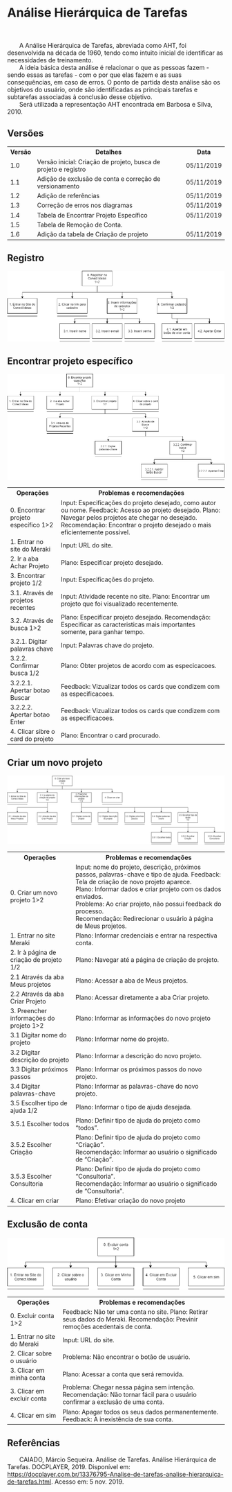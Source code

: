 # Análise Hierárquica de Tarefas
<div class="line"></div>
<br>
<p text-align="justify">&emsp;&emsp;A Análise Hierárquica de Tarefas, abreviada como AHT, foi desenvolvida na década de 1960, tendo como intuito inicial de identificar as necessidades de treinamento.
<br>
&emsp;&emsp;A ideia básica desta análise é relacionar o que as pessoas fazem - sendo essas as tarefas - com o por que elas fazem e as suas consequências, em caso de erros.  O ponto de partida desta análise são os objetivos do usuário, onde são identificadas as principais tarefas e subtarefas associadas à conclusão desse objetivo.
<br>
&emsp;&emsp;Será utilizada a representação AHT encontrada em Barbosa e Silva, 2010.</p>

## Versões

<table class="versions">
	<tr>
		<th class="version_header">Versão</th>
		<th>Detalhes</th>
		<th>Data</th>
	</tr>
	<tr>
		<td>1.0</td>
		<td>Versão inicial: Criação de projeto, busca de projeto e registro</td>
		<td>05/11/2019</td>
	</tr>
	<tr>
		<td>1.1</td>
		<td>Adição de exclusão de conta e correção de versionamento</td>
		<td>05/11/2019</td>
	</tr>
	<tr>
		<td>1.2</td>
		<td>Adição de referências</td>
		<td>05/11/2019</td>
	</tr>
	<tr>
		<td>1.3</td>
		<td>Correção de erros nos diagramas</td>
		<td>05/11/2019</td>
	</tr>
	<tr>
		<td>1.4</td>
		<td>Tabela de Encontrar Projeto Específico</td>
		<td>05/11/2019</td>
	</tr>	
	<tr>
		<td>1.5</td>
		<td>Tabela de Remoção de Conta.</td>
	</tr>
	<tr>
		<td>1.6</td>
		<td>Adição da tabela de Criação de projeto</td>
		<td>05/11/2019</td>
	</tr>
</table>

## Registro
<img src="../assets/aht/Registro.png">
<br>

## Encontrar projeto específico
<img src="../assets/aht/AcharProjeto.png">
<br>

<table class="tarefa">
	<tr>
		<th class="tarefa_header">Operações</th>
		<th>Problemas e recomendações</th>
	</tr>
	<tr>
		<td>0. Encontrar projeto específico 1>2</td>
		<td>Input: Especificações do projeto desejado, como autor ou nome.
		Feedback: Acesso ao projeto desejado.
		Plano: Navegar pelos projetos ate chegar no desejado.
		Recomendação: Encontrar o projeto desejado o mais eficientemente possivel.</td>
	</tr>	
	<tr>
		<td>1. Entrar no site do Meraki</td>
		<td>Input: URL do site.</td>
	</tr>	
	<tr>
		<td>2. Ir a aba Achar Projeto</td>
		<td>Plano: Especificar projeto desejado.</td>
	</tr>	
	<tr>
		<td>3. Encontrar projeto 1/2</td>
		<td>Input: Especificações do projeto.</td>
	</tr>	
	<tr>
		<td>3.1. Através de projetos recentes</td>
		<td>Input: Atividade recente no site.
		Plano: Encontrar um projeto que foi visualizado recentemente.</td>
	</tr>	
	<tr>
		<td>3.2. Através de busca 1>2</td>
		<td>Plano: Especificar projeto desejado.
		Recomendação: Especificar as caracteristicas mais importantes somente, para ganhar tempo.</td>
	</tr>	
	<tr>
		<td>3.2.1. Digitar palavras chave</td>
		<td>Input: Palavras chave do projeto.</td>
	</tr>	
	<tr>
		<td>3.2.2. Confirmar busca 1/2</td>
		<td>Plano: Obter projetos de acordo com as especicacoes.</td>
	</tr>	
	<tr>
		<td>3.2.2.1. Apertar botao Buscar</td>
		<td>Feedback: Vizualizar todos os cards que condizem com as especificacoes.</td>
	</tr>	
	<tr>
		<td>3.2.2.2. Apertar botao Enter</td>
		<td>Feedback: Vizualizar todos os cards que condizem com as especificacoes.</td>
	</tr>	
	<tr>
		<td>4. Clicar sibre o card do projeto</td>
		<td>Plano: Encontrar o card procurado.</td>
	</tr>	
</table>

## Criar um novo projeto
<img src="../assets/aht/CriarProjeto.png">

<table class="tarefa">
	<tr>
		<th class="tarefa_header">Operações</th>
		<th>Problemas e recomendações</th>
	</tr>
	<tr>
		<td>0. Criar um novo projeto 1>2</td>
		<td>Input: nome do projeto, descrição, próximos passos, palavras-chave e tipo de ajuda.
		Feedback: Tela de criação de novo projeto aparece.
		<br>
		Plano: Informar dados e criar projeto com os dados enviados.
		<br>
		Problema: Ao criar projeto, não possui feedback do processo.
		<br>
		Recomendação: Redirecionar o usuário à página de Meus projetos.
</td>
	</tr>	
	<tr>
		<td>1. Entrar no site Meraki</td>
		<td>Plano: Informar credenciais e entrar na respectiva conta.</td>
	</tr>	
	<tr>
		<td>2. Ir à página de criação de projeto 1/2</td>
		<td>Plano: Navegar até a página de criação de projeto.</td>
	</tr>	
	<tr>
		<td>2.1 Através da aba Meus projetos</td>
		<td>Plano: Acessar a aba de Meus projetos.</td>
	</tr>	
	<tr>
		<td>2.2 Através da aba Criar Projeto</td>
		<td>Plano: Acessar diretamente a aba Criar projeto.</td>
	</tr>	
	<tr>
		<td>3. Preencher informações do projeto 1>2</td>
		<td>Plano: Informar as informações do novo projeto</td>
	</tr>	
	<tr>
		<td>3.1 Digitar nome do projeto</td>
		<td>Plano: Informar nome do projeto.</td>
	</tr>	
	<tr>
		<td>3.2 Digitar descrição do projeto</td>
		<td>Plano: Informar a descrição do novo projeto.</td>
	</tr>	
	<tr>
		<td>3.3 Digitar próximos passos</td>
		<td>Plano: Informar os próximos passos do novo projeto.</td>
	</tr>	
	<tr>
		<td>3.4 Digitar palavras-chave</td>
		<td>Plano: Informar as palavras-chave do novo projeto.</td>
	</tr>	
	<tr>
		<td>3.5 Escolher tipo de ajuda 1/2</td>
		<td>Plano: Informar o tipo de ajuda desejada.</td>
	</tr>
	<tr>
		<td>3.5.1 Escolher todos</td>
		<td>Plano: Definir tipo de ajuda do projeto como “todos”.</td>
	</tr>
	<tr>
		<td>3.5.2 Escolher Criação</td>
		<td>Plano: Definir tipo de ajuda do projeto como “Criação”.
		<br>
				Recomendação: Informar ao usuário o significado de “Criação”.
		<br>
</td>
	</tr>
	<tr>
		<td>3.5.3 Escolher Consultoria</td>
		<td>Plano: Definir tipo de ajuda do projeto como “Consultoria”.
		<br>
 				Recomendação: Informar ao usuário o significado de “Consultoria”.
		<br>
</td>
	</tr>
	<tr>
		<td>4. Clicar em criar</td>
		<td>Plano: Efetivar criação do novo projeto</td>
	</tr>
</table>

## Exclusão de conta
<img src="../assets/aht/ExcluirConta.png">
<br>

<table class="tarefa">
	<tr>
		<th class="tarefa_header">Operações</th>
		<th>Problemas e recomendações</th>
	</tr>
	<tr>
		<td>0. Excluir conta 1>2</td>
		<td>Feedback: Não ter uma conta no site.
		Plano: Retirar seus dados do Meraki.
		Recomendação: Previnir remoções acedentais de conta.</td>
	</tr>	
	<tr>
		<td>1. Entrar no site do Meraki</td>
		<td>Input: URL do site.</td>
	</tr>	
	<tr>
		<td>2. Clicar sobre o usuário</td>
		<td>Problema: Não encontrar o botão de usuário.</td>
	</tr>	
	<tr>
		<td>3. Clicar em minha conta</td>
		<td>Plano: Acessar a conta que será removida.</td>
	</tr>	
	<tr>
		<td>3. Clicar em excluir conta</td>
		<td>Problema: Chegar nessa página sem intenção.
		Recomendação: Não tornar fácil para o usuário confirmar a exclusão de uma conta.</td>
	</tr>	
	<tr>
		<td>4. Clicar em sim</td>
		<td>Plano: Apagar todos os seus dados permanentemente.
		Feedback: A inexistência de sua conta.</td>
	</tr>
</table>

## Referências <div class="line"></div>
<p text-align="justify">&emsp;&emsp;CAIADO, Márcio Sequeira. Análise de Tarefas. Análise Hierárquica de Tarefas. DOCPLAYER, 2019. Disponível em: <a href=https://docplayer.com.br/13376795-Analise-de-tarefas-analise-hierarquica-de-tarefas.html>https://docplayer.com.br/13376795-Analise-de-tarefas-analise-hierarquica-de-tarefas.html</a>. Acesso em: 5 nov. 2019.</p>

